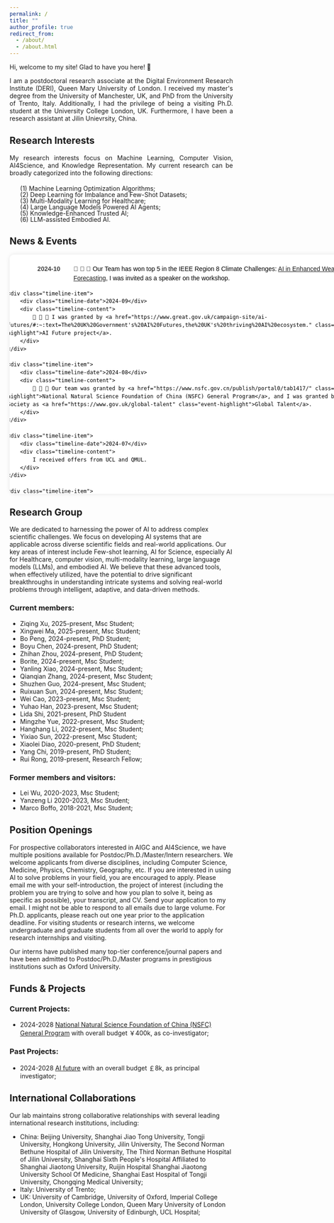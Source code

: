 ```yaml
---
permalink: /
title: ""
author_profile: true
redirect_from: 
  - /about/
  - /about.html
---
```


<style>
    .timeline {
        display: flex;
        flex-direction: column;
        font-family: Arial, sans-serif;
        line-height: 1.5;
        margin-left: -25px; /* 使用负 margin 向左移动整个时间线 */
    }
    .timeline-item {
        display: flex;
        padding: 2px 0;
        align-items: flex-start;
    }
    .timeline-date {
        width: 15%;
        font-weight: bold;
        color: #444;  /* 设置日期的颜色，可以根据需要调整 */
        text-align: right;
        padding-right: 30px;  /* 确保日期和描述之间有一些空隙 */
    }
    .timeline-content {
        width: 85%;
    }
    /* .event-highlight {
        color: #4f8ef7;
        font-weight: bold;
    } */
</style>

<!-- **Daqian Shi** -->

Hi, welcome to my site! Glad to have you here! 👋

<div style="width: 100%; text-align: justify; margin-bottom: 20px;">
I am a postdoctoral research associate at the Digital Environment Research Institute (DERI), Queen Mary University of London. I received my master's degree from the University of Manchester, UK, and PhD from the University of Trento, Italy. Additionally, I had the privilege of being a visiting Ph.D. student at the University College London, UK. Furthermore, I have been a research assistant at Jilin Unievrsity, China. 
</div>

Research Interests
---------
<div style="width: 100%; text-align: justify; margin-bottom: 20px;">
  My research interests focus on Machine Learning, Computer Vision, AI4Science, and Knowledge Representation. My current research can be broadly categorized into the following directions:
  <!-- My research interests focus on <strong>Machine Learning</strong>, <strong>Computer Vision</strong>, <strong>AI4Science</strong>, and <strong>Knowledge Representation</strong>. My current research can be broadly categorized into the following directions: -->

</div>


<ol style="list-style-type: none; margin-top: 10px; line-height: 1;">
  <li>(1) Machine Learning Optimization Algorithms;</li>
  <li>(2) Deep Learning for Imbalance and Few-Shot Datasets;</li>
  <li>(3) Multi-Modality Learning for Healthcare;</li>
  <li>(4) Large Language Models Powered AI Agents;</li>
  <li>(5) Knowledge-Enhanced Trusted AI;</li>
  <li>(6) LLM-assisted Embodied AI.</li>
</ol>


News & Events
--------

<!-- <div style="width: 100%; max-height: 500px; overflow-y: auto; padding: 20px; background-color: #ffffff; color: #000; border-radius: 10px; font-family: Arial, sans-serif; box-shadow: 0 0 10px rgba(0, 0, 0, 0.1);"> -->

<div style="width: 800px; max-height: 500px; overflow-y: auto; padding: 20px; background-color: #ffffff; color: #000; border-radius: 10px; font-family: Arial, sans-serif; box-shadow: 0 0 10px rgba(0, 0, 0, 0.1);">


<!-- <a href="" style="color: #4f8ef7;"> </a>-->
<!-- <span style="display: inline-block; width: 50px;"></span> -->

<div class="timeline">
    <div class="timeline-item">
        <div class="timeline-date">2024-10
        </div>
        <div class="timeline-content">
            🎉 🎉 🎉 Our Team has won top 5 in the IEEE Region 8 Climate Challenges: <a href="https://www.ieee-ukandireland.org/ieee-region-8-climate-challenges-ai-in-enhanced-weather-forecasting-hackathon/#:~:text=We%20are%20excited%20to%20invite,of%20short%2Dterm%20weather%20forecasts." class="event-highlight">AI in Enhanced Weather Forecasting</a>, I was invited as a speaker on the workshop.
        </div>
    </div>

    <div class="timeline-item">
        <div class="timeline-date">2024-09</div>
        <div class="timeline-content">
            🎉 🎉 🎉 I was granted by <a href="https://www.great.gov.uk/campaign-site/ai-futures/#:~:text=The%20UK%20Government's%20AI%20Futures,the%20UK's%20thriving%20AI%20ecosystem." class="event-highlight">AI Future project</a>.
        </div>
    </div>

    <div class="timeline-item">
        <div class="timeline-date">2024-08</div>
        <div class="timeline-content">
            🎉 🎉 🎉 Our team was granted by <a href="https://www.nsfc.gov.cn/publish/portal0/tab1417/" class="event-highlight">National Natural Science Foundation of China (NSFC) General Program</a>, and I was granted by UKVI Royal Society as <a href="https://www.gov.uk/global-talent" class="event-highlight">Global Talent</a>.
        </div>
    </div>

    <div class="timeline-item">
        <div class="timeline-date">2024-07</div>
        <div class="timeline-content">
            I received offers from UCL and QMUL.
        </div>
    </div>

    <div class="timeline-item">
        <div class="timeline-date">2024-06</div>
        <div class="timeline-content">
            We obtained 3 granted patents.
        </div>
    </div>

    <div class="timeline-item">
        <div class="timeline-date">2024-04</div>
        <div class="timeline-content">
            I received my PhD degree from the DISI, University of Trento, Italy.
        </div>
    </div>

    <div class="timeline-item">
        <div class="timeline-date">2024-03</div>
        <div class="timeline-content">
            We have 1 paper (Knowledge graph matching) accepted to <span class="event-highlight">The Journal of Web Semantics (JoWS)</span>.
        </div>
    </div>

    <div class="timeline-item">
        <div class="timeline-date">2023-11</div>
        <div class="timeline-content">
            We have 1 paper (Radiology report summarization) accepted to <span class="event-highlight">Association for Computational Linguistics, ACL 2023</span>.
        </div>
    </div>

    <div class="timeline-item">
        <div class="timeline-date">2023-07</div>
        <div class="timeline-content">
            🎉 🎉 🎉 I was granted by <a href="https://www.acmmm2023.org/student-travel-grants/#:~:text=Students%20must%20apply%20for%20a,for%20a%20SIGMM%20travel%20award." class="event-highlight">ACM MM 2023 STUDENT TRAVEL GRANTS</a>.
        </div>
    </div>

    <div class="timeline-item">
        <div class="timeline-date">2023-06</div>
        <div class="timeline-content">
            We have 1 paper (Zero-shot character recognition) accepted to <span class="event-highlight">Proceedings of the 31th ACM International Conference on Multimedia, ACM MM 2023</span>, and we obtained 2 granted patents.
        </div>
    </div>

    <div class="timeline-item">
        <div class="timeline-date">2023-06</div>
        <div class="timeline-content">
            We have 1 paper (Knowledge graph matching) accepted to <span class="event-highlight">Proceeding of the 13th international conference on formal ontology in information systems, FOIS 2023</span>.
        </div>
    </div>

    <div class="timeline-item">
        <div class="timeline-date">2023-05</div>
        <div class="timeline-content">
            🎉 🎉 🎉 I was granted by <a href="https://ijcai-23.org/ijcai-aij-2023-travel-and-accessibility-grant-program/#:~:text=Application%20Procedure&text=Applicants%20must%20submit%20the%20IJCAI,(before%20early%20registration%20deadline)." class="event-highlight">IJCAI-AIJ 2023 Travel and Accessibility Grant Program</a>.
        </div>
    </div>

    <div class="timeline-item">
        <div class="timeline-date">2023-04</div>
        <div class="timeline-content">
            We have 1 paper (Zero-shot character recognition) accepted to <span class="event-highlight">Proceedings of the Thirty-Second International Joint Conference on Artificial Intelligence, IJCAI 2023</span>.
        </div>
    </div>

    <div class="timeline-item">
        <div class="timeline-date">2023-02</div>
        <div class="timeline-content">
            🎉 🎉 🎉 We have 1 paper (Long-tailed visual recognition) accepted to <span class="event-highlight">Proceedings of the IEEE/CVF conference on computer vision and pattern recognition, CVPR 2022</span>.
        </div>
    </div>

    <div class="timeline-item">
        <div class="timeline-date">2022-11</div>
        <div class="timeline-content">
            We have 1 paper (Contrastive learning for argument pair identification) accepted to <span class="event-highlight">Conference on Empirical Methods in Natural Language Processing, EMNLP 2022</span>.
        </div>
    </div>

    <div class="timeline-item">
        <div class="timeline-date">2022-08</div>
        <div class="timeline-content">
            🎉 🎉 🎉 I received an offer from Institute of Health Informatics (IHI), UCL.
        </div>
    </div>

    <div class="timeline-item">
        <div class="timeline-date">2022-07</div>
        <div class="timeline-content">
            🎉 🎉 🎉 We have 2 papers (Historical character image denoising & Character image classification) accepted to <span class="event-highlight">ACM international conference on multimedia, ACM MM 2022</span>.
        </div>
    </div>

    <div class="timeline-item">
        <div class="timeline-date">2022-06</div>
        <div class="timeline-content">
            We obtained 2 granted patents.
        </div>
    </div>

    <div class="timeline-item">
        <div class="timeline-date">2022-03</div>
        <div class="timeline-content">
            We have 1 paper (Historical character classification) accepted to <span class="event-highlight">Association for Computational Linguistics, ACL 2022</span>.
        </div>
    </div>

    <div class="timeline-item">
        <div class="timeline-date">2021-09</div>
        <div class="timeline-content">
            We have 1 paper (Few-shot remote sensing scene classification) accepted to <span class="event-highlight">IEEE Transactions on Geoscience and Remote Sensing Journal (TGRS)</span>.
        </div>
    </div>

    <div class="timeline-item">
        <div class="timeline-date">2021-07</div>
        <div class="timeline-content">
            We have 1 paper (Knowledge graph matching) accepted to <span class="event-highlight">The 20th International Semantic Web Conference, ISWC 2021</span>.
        </div>
    </div>

    <div class="timeline-item">
        <div class="timeline-date">2021-06</div>
        <div class="timeline-content">
            We obtained 2 granted patents and 4 software copyrights.
        </div>
    </div>

    <div class="timeline-item">
        <div class="timeline-date">2020-02</div>
        <div class="timeline-content">
            🎉 🎉 🎉 We have 1 paper (Knowledge-based learning path recommendation) accepted to <span class="event-highlight">Knowledge-Based Systems Journal (KBS)</span>.
        </div>
    </div>

    <div class="timeline-item">
        <div class="timeline-date">2018-09</div>
        <div class="timeline-content">
            🎉 🎉 🎉 I received an offer for a research assistant position at Jilin University.
        </div>
    </div>

    <div class="timeline-item">
        <div class="timeline-date">2018-09</div>
        <div class="timeline-content">
            🎉 🎉 🎉 I finished my Master's degree from the University of Manchester with a Distinction (top 5%).
        </div>
    </div>
</div>


</div>

Research Group
------------------
We are dedicated to harnessing the power of AI to address complex scientific challenges. We focus on developing AI systems that are applicable across diverse scientific fields and real-world applications. Our key areas of interest include Few-shot learning, AI for Science, especially AI for Healthcare, computer vision, multi-modality learning, large language models (LLMs), and embodied AI. We believe that these advanced tools, when effectively utilized, have the potential to drive significant breakthroughs in understanding intricate systems and solving real-world problems through intelligent, adaptive, and data-driven methods.

### Current members:

- Ziqing Xu, 2025-present, Msc Student;
- Xingwei Ma, 2025-present, Msc Student;
- Bo Peng, 2024-present, PhD Student;
- Boyu Chen, 2024-present, PhD Student;
- Zhihan Zhou, 2024-present, PhD Student;
- Borite, 2024-present, Msc Student;
- Yanling Xiao, 2024-present, Msc Student;
- Qianqian Zhang, 2024-present, Msc Student;
- Shuzhen Guo, 2024-present, Msc Student;
- Ruixuan Sun, 2024-present, Msc Student;
- Wei Cao, 2023-present, Msc Student;
- Yuhao Han, 2023-present, Msc Student;
- Lida Shi, 2021-present, PhD Student
- Mingzhe Yue, 2022-present, Msc Student;
- Hanghang Li, 2022-present, Msc Student;
- Yixiao Sun, 2022-present, Msc Student;
- Xiaolei Diao, 2020-present, PhD Student;
- Yang Chi, 2019-present, PhD Student;
- Rui Rong, 2019-present, Research Fellow;


### Former members and visitors:

- Lei Wu, 2020-2023, Msc Student;
- Yanzeng Li 2020-2023, Msc Student;
- Marco Boffo, 2018-2021, Msc Student;


Position Openings
------------------

For prospective collaborators interested in AIGC and AI4Science, we have multiple positions available for Postdoc/Ph.D./Master/Intern researchers. We welcome applicants from diverse disciplines, including Computer Science, Medicine, Physics, Chemistry, Geography, etc. If you are interested in using AI to solve problems in your field, you are encouraged to apply. Please email me with your self-introduction, the project of interest (including the problem you are trying to solve and how you plan to solve it, being as specific as possible), your transcript, and CV. Send your application to my email. I might not be able to respond to all emails due to large volume. For Ph.D. applicants, please reach out one year prior to the application deadline. For visiting students or research interns, we welcome undergraduate and graduate students from all over the world to apply for research internships and visiting. 

Our interns have published many top-tier conference/journal papers and have been admitted to Postdoc/Ph.D./Master programs in prestigious institutions such as Oxford University. 


Funds & Projects
---------

### Current Projects:

- 2024-2028 [National Natural Science Foundation of China (NSFC) General Program](https://www.nsfc.gov.cn/publish/portal0/tab1417/) with overall budget ￥400k, as co-investigator;


### Past Projects:

- 2024-2028 [AI future](https://www.great.gov.uk/campaign-site/ai-futures/#:~:text=The%20UK%20Government's%20AI%20Futures,the%20UK's%20thriving%20AI%20ecosystem.) with an overall budget ￡8k, as principal investigator;

International Collaborations
---------
Our lab maintains strong collaborative relationships with several leading international research institutions, including:
- China: Beijing University, Shanghai Jiao Tong University, Tongji University, Hongkong University, Jilin University, The Second Norman Bethune Hospital of Jilin University, The Third Norman Bethune Hospital of Jilin University, Shanghai Sixth People's Hospital Affiliated to Shanghai Jiaotong University, Ruijin Hospital Shanghai Jiaotong University School Of Medicine, Shanghai East Hospital of Tongji University, Chongqing Medical University;
- Italy: University of Trento;
- UK: University of Cambridge, University of Oxford, Imperial College London, University College London, Queen Mary University of London University of Glasgow, University of Edinburgh, UCL Hospital;


<!-- Featured Publications
--------- -->

